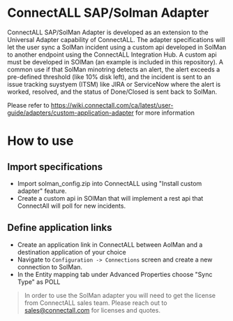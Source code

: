 # ConnectALL SAP/Solman Adapter

ConnectALL SAP/SolMan Adapter is developed as an extension to the Universal Adapter capability of ConnectALL. The adapter specifications will let the user sync a SolMan incident using a custom api developed in SolMan to another endpoint using the ConnectALL Integration Hub. A custom api must be developed in SOlMan (an example is included in this repository). A common use if that SolMan minotring detects an alert, the alert exceeds a pre-defined threshold (like 10% disk left), and the incident is sent to an issue tracking suystyem (ITSM) like JIRA or ServiceNow where the alert is worked, resolved, and the status of Done/Closed is sent back to SolMan.

Please refer to https://wiki.connectall.com/ca/latest/user-guide/adapters/custom-application-adapter for more information

# How to use

## Import specifications
* Import solman_config.zip into ConnectALL using "Install custom adapter" feature.
* Create a custom api in SOlMan that will implement a rest api that ConnectAll will poll for new incidents.

## Define application links
* Create an application link in ConnectALL between AolMan and a destination application of your choice
* Navigate to `Configuration -> Connections` screen and create a new connection to SolMan.
* In the Entity mapping tab under Advanced Properties choose "Sync Type" as POLL

> In order to use the SolMan adapter you will need to get the license from ConnectALL sales team. Please reach out to sales@connectall.com for licenses and quotes.

